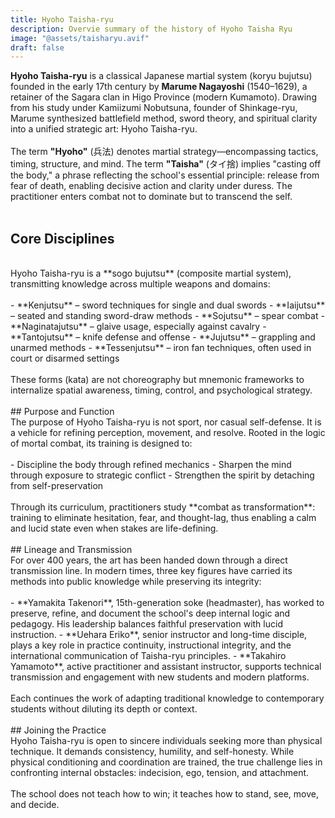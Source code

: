 ```yaml
---
title: Hyoho Taisha-ryu
description: Overvie summary of the history of Hyoho Taisha Ryu
image: "@assets/taisharyu.avif"
draft: false
---
```

**Hyoho Taisha-ryu** is a classical Japanese martial system (koryu bujutsu) founded in the early 17th century by **Marume Nagayoshi** (1540–1629), a retainer of the Sagara clan in Higo Province (modern Kumamoto). Drawing from his study under Kamiizumi Nobutsuna, founder of Shinkage-ryu, Marume synthesized battlefield method, sword theory, and spiritual clarity into a unified strategic art: Hyoho Taisha-ryu.
<br><br>
The term **"Hyoho"** (兵法) denotes martial strategy—encompassing tactics, timing, structure, and mind. The term **"Taisha"** (タイ捨) implies "casting off the body," a phrase reflecting the school's essential principle: release from fear of death, enabling decisive action and clarity under duress. The practitioner enters combat not to dominate but to transcend the self.
<br><br>
## Core Disciplines
<br>
Hyoho Taisha-ryu is a **sogo bujutsu** (composite martial system), transmitting knowledge across multiple weapons and domains:
<br><br>
- **Kenjutsu** – sword techniques for single and dual swords
- **Iaijutsu** – seated and standing sword-draw methods
- **Sojutsu** – spear combat
- **Naginatajutsu** – glaive usage, especially against cavalry
- **Tantojutsu** – knife defense and offense
- **Jujutsu** – grappling and unarmed methods
- **Tessenjutsu** – iron fan techniques, often used in court or disarmed settings
<br><br>
These forms (kata) are not choreography but mnemonic frameworks to internalize spatial awareness, timing, control, and psychological strategy.
<br><br>
## Purpose and Function
<br>
The purpose of Hyoho Taisha-ryu is not sport, nor casual self-defense. It is a vehicle for refining perception, movement, and resolve. Rooted in the logic of mortal combat, its training is designed to:
<br><br>
- Discipline the body through refined mechanics
- Sharpen the mind through exposure to strategic conflict
- Strengthen the spirit by detaching from self-preservation
<br><br>
Through its curriculum, practitioners study **combat as transformation**: training to eliminate hesitation, fear, and thought-lag, thus enabling a calm and lucid state even when stakes are life-defining.
<br><br>
## Lineage and Transmission
<br>
For over 400 years, the art has been handed down through a direct transmission line. In modern times, three key figures have carried its methods into public knowledge while preserving its integrity:
<br><br>
- **Yamakita Takenori**, 15th-generation soke (headmaster), has worked to preserve, refine, and document the school's deep internal logic and pedagogy. His leadership balances faithful preservation with lucid instruction.
- **Uehara Eriko**, senior instructor and long-time disciple, plays a key role in practice continuity, instructional integrity, and the international communication of Taisha-ryu principles.
- **Takahiro Yamamoto**, active practitioner and assistant instructor, supports technical transmission and engagement with new students and modern platforms.
<br><br>
Each continues the work of adapting traditional knowledge to contemporary students without diluting its depth or context.
<br><br>
## Joining the Practice
<br>
Hyoho Taisha-ryu is open to sincere individuals seeking more than physical technique. It demands consistency, humility, and self-honesty. While physical conditioning and coordination are trained, the true challenge lies in confronting internal obstacles: indecision, ego, tension, and attachment.
<br><br>
The school does not teach how to win; it teaches how to stand, see, move, and decide.



